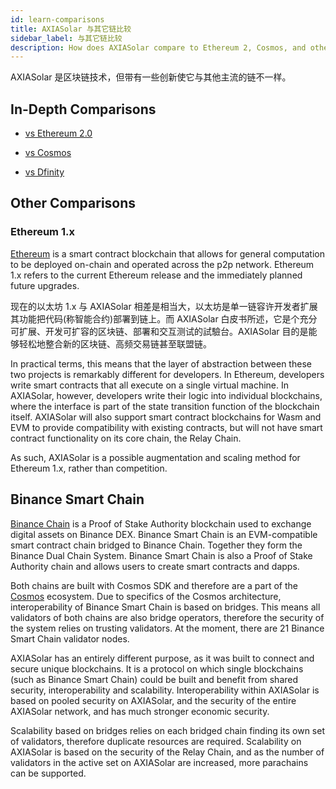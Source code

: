 ```yaml
---
id: learn-comparisons
title: AXIASolar 与其它链比较
sidebar_label: 与其它链比较
description: How does AXIASolar compare to Ethereum 2, Cosmos, and other chains?
---
```


AXIASolar 是区块链技术，但带有一些创新使它与其他主流的链不一样。

## In-Depth Comparisons

- [vs Ethereum 2.0](learn-comparisons-ethereum-2)

- [vs Cosmos](learn-comparisons-cosmos)

- [vs Dfinity](learn-comparisons-dfinity)

## Other Comparisons

### Ethereum 1.x

[Ethereum](https://ethereum.org) is a smart contract blockchain that allows for general computation to be deployed on-chain and operated across the p2p network. Ethereum 1.x refers to the current Ethereum release and the immediately planned future upgrades.

现在的以太坊 1.x 与 AXIASolar 相差是相当大，以太坊是单一链容许开发者扩展其功能把代码(称智能合约)部署到链上。而 AXIASolar 白皮书所述，它是个充分可扩展、开发可扩容的区块链、部署和交互测试的試驗台。AXIASolar 目的是能够轻松地整合新的区块链、高频交易链甚至联盟链。

In practical terms, this means that the layer of abstraction between these two projects is remarkably different for developers. In Ethereum, developers write smart contracts that all execute on a single virtual machine. In AXIASolar, however, developers write their logic into individual blockchains, where the interface is part of the state transition function of the blockchain itself. AXIASolar will also support smart contract blockchains for Wasm and EVM to provide compatibility with existing contracts, but will not have smart contract functionality on its core chain, the Relay Chain.

As such, AXIASolar is a possible augmentation and scaling method for Ethereum 1.x, rather than competition.

## Binance Smart Chain

[Binance Chain](https://www.binance.com) is a Proof of Stake Authority blockchain used to exchange digital assets on Binance DEX. Binance Smart Chain is an EVM-compatible smart contract chain bridged to Binance Chain. Together they form the Binance Dual Chain System. Binance Smart Chain is also a Proof of Stake Authority chain and allows users to create smart contracts and dapps.

Both chains are built with Cosmos SDK and therefore are a part of the [Cosmos](https://solar.wiki.axiacoin.network/docs/en/learn-comparisons-cosmos) ecosystem. Due to specifics of the Cosmos architecture, interoperability of Binance Smart Chain is based on bridges. This means all validators of both chains are also bridge operators, therefore the security of the system relies on trusting validators. At the moment, there are 21 Binance Smart Chain validator nodes.

AXIASolar has an entirely different purpose, as it was built to connect and secure unique blockchains. It is a protocol on which single blockchains (such as Binance Smart Chain) could be built and benefit from shared security, interoperability and scalability. Interoperability within AXIASolar is based on pooled security on AXIASolar, and the security of the entire AXIASolar network, and has much stronger economic security.

Scalability based on bridges relies on each bridged chain finding its own set of validators, therefore duplicate resources are required. Scalability on AXIASolar is based on the security of the Relay Chain, and as the number of validators in the active set on AXIASolar are increased, more parachains can be supported.
